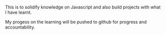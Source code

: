 This is to solidify  knowledge on Javascript and also build projects with what I have learnt.

My progess on the learning will be pushed to github for progress and accountability.